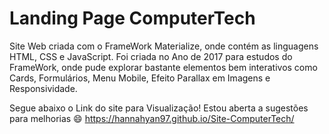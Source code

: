 # Landing Page ComputerTech

Site Web criada com o FrameWork Materialize, onde contém as linguagens HTML, CSS e JavaScript. Foi criada no Ano de 2017 para estudos do FrameWork, onde pude explorar bastante elementos bem interativos como Cards, Formulários, Menu Mobile, Efeito Parallax em Imagens e Responsividade. 

Segue abaixo o Link do site para Visualização! Estou aberta a sugestões para melhorias 😄
https://hannahyan97.github.io/Site-ComputerTech/
